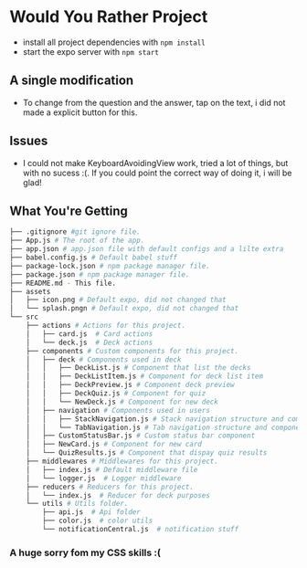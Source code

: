 # Would You Rather Project

* install all project dependencies with `npm install`
* start the expo server with `npm start`

## A single modification
* To change from the question and the answer, tap on the text, i did not made a explicit button for this.

## Issues
* I could not make KeyboardAvoidingView work, tried a lot of things, but with no sucess :(. If you could point the correct way of doing it, i will be glad!

## What You're Getting
```bash
├── .gitignore #git ignore file.
├── App.js # The root of the app.
├── app.json # app.json file with default configs and a lilte extra
├── babel.config.js # Default babel stuff
├── package-lock.json # npm package manager file.
├── package.json # npm package manager file.
├── README.md - This file.
├── assets
│   ├── icon.png # Default expo, did not changed that
│   └── splash.pngn # Default expo, did not changed that
└── src
    ├── actions # Actions for this project.
    │   ├── card.js  # Card actions
    │   └── deck.js  # Deck actions
    ├── components # Custom components for this project.
    │   ├── deck # Components used in deck
    │   │   ├── DeckList.js # Component that list the decks
    │   │   ├── DeckListItem.js # Component for deck list item
    │   │   ├── DeckPreview.js # Component deck preview
    │   │   ├── DeckQuiz.js # Component for quiz
    │   │   └── NewDeck.js # Component for new deck
    │   ├── navigation # Components used in users
    │   │   ├── StackNavigation.js # Stack navigation structure and component
    │   │   └── TabNavigation.js # Tab navigation structure and component
    │   ├── CustomStatusBar.js # Custom status bar component
    │   ├── NewCard.js # Component for new card
    │   └── QuizResults.js # Component that dispay quiz results
    ├── middlewares # Middlewares for this project.
    │   ├── index.js # Default middleware file
    │   └── logger.js  # Logger middleware
    ├── reducers # Reducers for this project.
    │   └── index.js  # Reducer for deck purposes
    └── utils # Utils folder.
        ├── api.js  # Api folder
        ├── color.js  # color utils
        └── notificationCentral.js  # notification stuff
```

### A huge sorry fom my CSS skills :(
